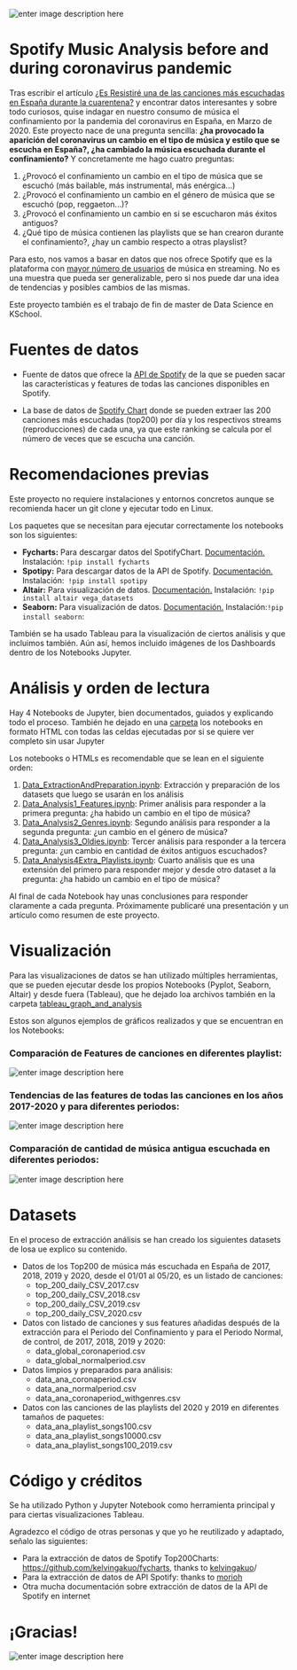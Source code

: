 ![enter image description here](images_features_distribution/portada_spotify_coronavirus_analysis.png)
# Spotify Music Analysis before and during coronavirus pandemic

Tras escribir el artículo [¿Es Resistiré una de las canciones más escuchadas en España durante la cuarentena?](https://www.akakicreations.com/es-resistire-una-de-las-canciones-mas-escuchadas-en-espana-durante-la-cuarentena/) y encontrar datos interesantes y sobre todo curiosos, quise indagar en nuestro consumo de música el confinamiento por la pandemia del coronavirus en España, en Marzo de 2020. Este proyecto nace de una pregunta sencilla: **¿ha provocado la aparición del coronavirus un cambio en el tipo de música y estilo que se escucha en España?, ¿ha cambiado la música escuchada durante el confinamiento?** Y concretamente me hago cuatro preguntas:
1. ¿Provocó el confinamiento un cambio en el tipo de música que se escuchó (más bailable, más instrumental, más enérgica...)
2. ¿Provocó el confinamiento un cambio en el género de música que se escuchó (pop, reggaeton...)?
3. ¿Provocó el confinamiento un cambio en si se escucharon más éxitos antiguos?
4.  ¿Qué tipo de música contienen las playlists que se han crearon durante el confinamiento?, ¿hay un cambio respecto a otras playslist?

Para esto, nos vamos a basar en datos que nos ofrece Spotify que es la plataforma con [mayor número de usuarios](https://es.statista.com/grafico/19793/usuarios-activos-y-de-pago-de-spotify/) de música en streaming. No es una muestra que pueda ser generalizable, pero si nos puede dar una idea de tendencias y posibles cambios de las mismas.

Este proyecto también es el trabajo de fin de master de Data Science en KSchool.

# Fuentes de datos

 - Fuente de datos que ofrece la [API de Spotify](https://developer.spotify.com/documentation/web-api/) de la que se pueden sacar las características y features de todas las canciones disponibles en Spotify.
   
 - La base de datos de [Spotify Chart](https://spotifycharts.com/regional) donde se pueden extraer las 200 canciones más escuchadas (top200) por día y los respectivos streams (reproducciones) de cada una, ya que este ranking se calcula por el número de veces que se escucha una canción.

# Recomendaciones previas

Este proyecto no requiere instalaciones y entornos concretos aunque se recomienda hacer un git clone y ejecutar todo en Linux.

Los paquetes que se necesitan para ejecutar correctamente los notebooks son los siguientes:

 - **Fycharts:** Para descargar datos del SpotifyChart. [Documentación.](https://pypi.org/project/fycharts/) Instalación: ```!pip install fycharts```
 - **Spotipy:** Para descargar datos de la API de Spotify. [Documentación.](https://spotipy.readthedocs.io/en/2.16.0/) Instalación:``` !pip install spotipy```
 - **Altair:** Para visualización de datos. [Documentación.](https://altair-viz.github.io) Instalación: ```!pip install altair vega_datasets```
 - **Seaborn:** Para visualización de datos. [Documentación.](https://seaborn.pydata.org) Instalación:```!pip install seaborn```:

También se ha usado Tableau para la visualización de ciertos análisis y que incluimos también. Aún así, hemos incluido imágenes de los Dashboards dentro de los Notebooks Jupyter.

# Análisis y orden de lectura
Hay 4 Notebooks de Jupyter, bien documentados, guiados y explicando todo el proceso. También he dejado en una [carpeta](notebooks_inHTML) los notebooks en formato HTML con todas las celdas ejecutadas por si se quiere ver completo sin usar Jupyter

Los notebooks o HTMLs es recomendable que se lean en el siguiente orden:
1. [Data_ExtractionAndPreparation.ipynb](Data_ExtractionAndPreparation.ipynb): Extracción y preparación de los datasets que luego se usarán en los análisis
2. [Data_Analysis1_Features.ipynb](Data_Analysis1_Features.ipynb): Primer análisis para responder a la primera pregunta: ¿ha habido un cambio en el tipo de música?
3. [Data_Analysis2_Genres.ipynb](Data_Analysis2_genres.ipynb): Segundo análisis para responder a la segunda pregunta: ¿un cambio en el género de música?
4. [Data_Analysis3_Oldies.ipynb](Data_Analysis3_oldies.ipynb): Tercer análisis para responder a la tercera pregunta: ¿un cambio en cantidad de éxitos antiguos escuchados?
5. [Data_Analysis4Extra_Playlists.ipynb](Data_Analysis4Extra_Playlists.ipynb): Cuarto análisis que es una extensión del primero para responder mejor y desde otro dataset a la pregunta: ¿ha habido un cambio en el tipo de música?

Al final de cada Notebook hay unas conclusiones para responder claramente a cada pregunta. Próximamente publicaré una presentación y un artículo como resumen de este proyecto.

# Visualización

Para las visualizaciones de datos se han utilizado múltiples herramientas, que se pueden ejecutar desde los propios Notebooks (Pyplot, Seaborn, Altair) y desde fuera (Tableau), que he dejado loa archivos también en la carpeta [tableau_graph_and_analysis](tableau_graph_and_analysis)

Estos son algunos ejemplos de gráficos realizados y que se encuentran en los Notebooks:

### Comparación de Features de canciones en diferentes playlist:
![enter image description here](tableau_graph_and_analysis/dashboard_playlist.png)
### Tendencias de las features de todas las canciones en los años 2017-2020 y para diferentes periodos:
![enter image description here](images_features_distribution/graph_features.png)
### Comparación de cantidad de música antigua escuchada en diferentes periodos:
![enter image description here](images_features_distribution/graph_oldies.png)

# Datasets
En el proceso de extracción análisis se han creado los siguientes datasets de losa ue explico su contenido.

 - Datos de los Top200 de música más escuchada en España de 2017, 2018, 2019 y 2020, desde el 01/01 al 05/20, es un listado de canciones: 
	 - top_200_daily_CSV_2017.csv
	 - top_200_daily_CSV_2018.csv
	 - top_200_daily_CSV_2019.csv
	 - top_200_daily_CSV_2020.csv
- Datos con listado de canciones y sus features añadidas después de la extracción para el Periodo del Confinamiento y para el Periodo Normal, de control, de 2017, 2018, 2019 y 2020:
	- data_global_coronaperiod.csv
	- data_global_normalperiod.csv
- Datos limpios y preparados para análisis:
	- data_ana_coronaperiod.csv
	- data_ana_normalperiod.csv
	- data_ana_coronaperiod_withgenres.csv
- Datos con las canciones de las playlists del 2020 y 2019 en diferentes tamaños de paquetes:
	- data_ana_playlist_songs100.csv
	- data_ana_playlist_songs10000.csv
	- data_ana_playlist_songs100_2019.csv
	
# Código y créditos

Se ha utilizado Python y Jupyter Notebook como herramienta principal y para ciertas visualizaciones Tableau.

Agradezco el código de otras personas y que yo he reutilizado y adaptado, señalo las siguientes:
 - Para la extracción de datos de Spotify Top200Charts: https://github.com/kelvingakuo/fycharts, thanks to [kelvingakuo](https://github.com/kelvingakuo)/
 - Para la extracción de datos de API Spotify: thanks to [morioh](https://morioh.com/p/31b8a607b2b0)
 - Otra mucha documentación sobre extracción de datos de la API de Spotify en internet

# ¡Gracias!

![enter image description here](images_features_distribution/giphy_rock.gif)
<!--stackedit_data:
eyJoaXN0b3J5IjpbLTY3MzY4NjQ1OSwyMzkxNDU4MTUsODY0Nj
cxODI4LDkxMTM4NzkyNiwtMTUwMTAyMzksNjMyODIxOTUwLDUx
NTcxMDc4OCwtNDk0NDkxMDQ5LDE0NDk0NzExNzcsNzI2MzcyOD
k5LDQyMDY3MDk5NywxODMwNzUzNTMsLTIwOTQ2MDIwOTYsLTI2
NzY5ODYwNiw1ODEyNDg5NThdfQ==
-->